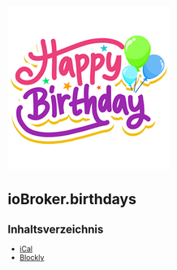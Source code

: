 ![Logo](../../admin/birthdays.png)

# ioBroker.birthdays

## Inhaltsverzeichnis

- [iCal](ical.md)
- [Blockly](blockly.md)
